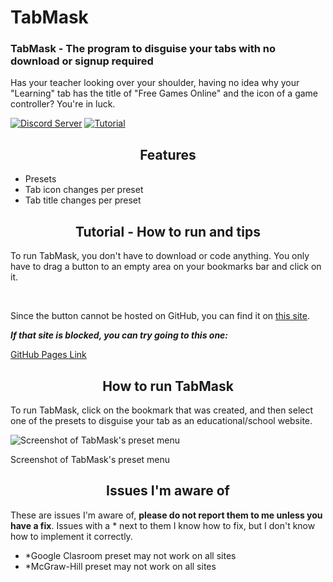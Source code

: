 # TabMask

### TabMask - The program to disguise your tabs with no download or signup required
Has your teacher looking over your shoulder, having no idea why your "Learning" tab has the title of "Free Games Online" and the icon of a game controller? You're in luck.

[![Discord Server](https://img.shields.io/discord/1098810832130932786.svg?label=Discord%20Server&logo=Discord&color=7289da&logoColor=ffffff)](https://discord.gg/SHVtCYDGw9) [![Tutorial](https://i.imgur.com/Kw7ZFGW.png)](https://i.imgur.com/G0XdBem.mp4?autoplay=1&fullscreen=1)





<h2 align="center">Features</h2>

- Presets
- Tab icon changes per preset
- Tab title changes per preset

<h2 align="center">Tutorial - How to run and tips</h2>

To run TabMask, you don't have to download or code anything. You only have to drag a button to an empty area on your bookmarks bar and click on it.

<br>

Since the button cannot be hosted on GitHub, you can find it on [this site](https://1728.saraw25307.repl.co).

*__If that site is blocked, you can try going to this one:__*

[GitHub Pages Link](https://bananadev-frfr.github.io/TabMask)

<h2 align="center">How to run TabMask</h2>

To run TabMask, click on the bookmark that was created, and then select one of the presets to disguise your tab as an educational/school website.



![Screenshot of TabMask's preset menu](https://user-images.githubusercontent.com/131310543/234988428-2fce7d33-91ac-40a1-b39a-c2d28adf00c5.png)

Screenshot of TabMask's preset menu


<h2 align="center">Issues I'm aware of</h2>

These are issues I'm aware of, __please do not report them to me unless you have a fix__. Issues with a * next to them I know how to fix, but I don't know how to implement it correctly.

- *Google Clasroom preset may not work on all sites
- *McGraw-Hill preset may not work on all sites
